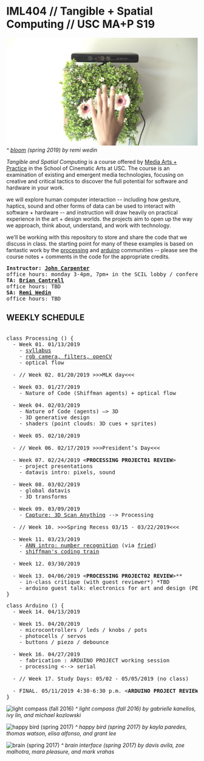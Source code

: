 # IML404 // Tangible + Spatial Computing // USC MA+P S19

![bloom (spring 2019)](https://github.com/johnbcarpenter/USC_IML404_IMAGES/blob/master/images/remi-wedin-bloom.png)
_^ [bloom](https://www.remiwedin.com/bloom) (spring 2019) by remi wedin_

_Tangible and Spatial Computing_ is a course offered by [Media Arts + Practice](https://cinema.usc.edu/imap/index.cfm) in the School of Cinematic Arts at USC.  The course is an examination of existing and emergent media technologies, focusing on creative and critical tactics to discover the full potential for software and hardware in your work.

we will explore human computer interaction -- including how gesture, haptics, sound and other forms of data can be used to interact with software + hardware -- and instruction will draw heavily on practical experience in the art + design worlds.  the projects aim to open up the way we approach, think about, understand, and work with technology.

we'll be working with this repository to store and share the code that we discuss in class. the starting point for many of these examples is based on fantastic work by the [processing](http://www.processing.org/) and [arduino](http://www.arduino.cc/) communities -- please see the course notes + comments in the code for the appropriate credits.

<pre>
<b>Instructor: <a href="http://johnbcarpenter.com">John Carpenter</a></b>   
office hours: monday 3-4pm, 7pm+ in the SCIL lobby / conference room _by appointment_  
<b>TA: <a href="http://www.brianacantrell.com">Brian Cantrell</a></b>   
office hours: TBD  
<b>SA: <a href="https://www.remiwedin.com">Remi Wedin</a></b>  
office hours: TBD  
</pre>

## WEEKLY SCHEDULE

<pre> 
class Processing () {
  - Week 01. 01/13/2019 <class intro // computer vision intro>
    - <a href="http://github.com/johnbcarpenter/USC_IML404/blob/master/SYLLABUS/IML404-MAP-SPRING2020.pdf">syllabus</a>
    - <a href="https://github.com/johnbcarpenter/USC_IML404/tree/master/notes_md/computer-vision.md>computer vision">rgb camera, filters, openCV</a>
    - optical flow

  - // Week 02. 01/20/2019 >>>MLK day<<<

  - Week 03. 01/27/2019 <processing: computer vision as UX>
    - Nature of Code (Shiffman agents) + optical flow

  - Week 04. 02/03/2019 <processing: 3D>
    - Nature of Code (agents) —> 3D
    - 3D generative design
    - shaders (point clouds: 3D cues + sprites)

  - Week 05. 02/10/2019 <PROCESSING PROJECT01 working session>

  - // Week 06. 02/17/2019 >>>President’s Day<<<

  - Week 07. 02/24/2019 <<b>PROCESSING PROJECT01 REVIEW</b>>
    - project presentations
    - datavis intro: pixels, sound

  - Week 08. 03/02/2019 <processing: datavis>
    - global datavis
    - 3D transforms

  - Week 09. 03/09/2019 <processing: 3D scanning>
    - <a href="https://github.com/johnbcarpenter/USC_IML404/tree/master/computer-vision2.md>kinect</a> / realsense +
      - point clouds, agents
      - OpenNI (via totovr)
    - <a href="https://apps.apple.com/ca/app/capture-3d-scan-anything/id1444183458>Capture: 3D Scan Anything</a> --> Processing

  - // Week 10. >>>Spring Recess 03/15 - 03/22/2019<<<

  - Week 11. 03/23/2019 <processing: ML>
    - <a href="https://github.com/johnbcarpenter/USC_IML404/tree/master/ARTIFICIAL_NEURAL_NETWORKS/Fried_ANN_tutorial">ANN intro: number recognition</a> (via <a href="https://medium.com/typeme/lets-code-a-neural-network-from-scratch-part-1-24f0a30d7d62">fried</a>)
    - <a href="https://teachablemachine.withgoogle.com/train>Teachable Machine 2</a> (via <a href="https://thecodingtrain.com/TeachableMachine/index.html">shiffman's coding train</a>

  - Week 12. 03/30/2019 <PROCESSING PROJECT02 working session>

  - Week 13. 04/06/2019 <<b>PROCESSING PROJECT02 REVIEW</b>>**
    - in-class critique (with guest reviewer*) *TBD
    - arduino guest talk: electronics for art and design (PETE HAWKES)
}
</pre>

<pre>
class Arduino () {
  - Week 14. 04/13/2019 <arduino: intro + LED blinks>

  - Week 15. 04/20/2019 <arduino: sensors + actuators>
    - microcontrollers / leds / knobs / pots
    - photocells / servos
    - buttons / piezo / debounce

  - Week 16. 04/27/2019 <arduino, processing serial>
    - fabrication : ARDUINO PROJECT working session
    - processing <--> serial

  - // Week 17. Study Days: 05/02 - 05/05/2019 (no class)

  - FINAL. 05/11/2019 4:30-6:30 p.m. <<b>ARDUINO PROJECT REVIEW</b>>  
}
</pre> 
  
  
    
 
  
![light compass (fall 2016)](https://github.com/johnbcarpenter/USC_IML404_IMAGES/blob/master/images/light-compass-fall16.gif)
_^ light compass (fall 2016) by gabrielle kanellos, ivy lin, and michael kozlowski_

![happy bird (spring 2017)](https://github.com/johnbcarpenter/USC_IML404_IMAGES/blob/master/images/happy-bird-spring17.gif)
_^ happy bird (spring 2017) by kayla paredes, thomas watson, elisa alfonso, and grant lee_

![brain (spring 2017)](https://github.com/johnbcarpenter/USC_IML404_IMAGES/blob/master/images/brain-spring17.gif)
_^ brain interface (spring 2017) by davis avila, zoe malhotra, mara pleasure, and mark vrahas_
